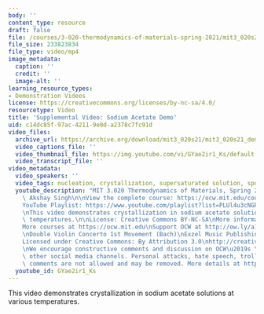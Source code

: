 ```yaml
---
body: ''
content_type: resource
draft: false
file: /courses/3-020-thermodynamics-of-materials-spring-2021/mit3_020s21_demo_02_1080p_360p_16_9.mp4
file_size: 233823834
file_type: video/mp4
image_metadata:
  caption: ''
  credit: ''
  image-alt: ''
learning_resource_types:
- Demonstration Videos
license: https://creativecommons.org/licenses/by-nc-sa/4.0/
resourcetype: Video
title: 'Supplemental Video: Sodium Acetate Demo'
uid: c14dc85f-97ac-4211-9e0d-a2378c7fc91d
video_files:
  archive_url: https://archive.org/download/mit3_020s21/mit3_020s21_demo_02_360p.mp4
  video_captions_file: ''
  video_thumbnail_file: https://img.youtube.com/vi/GYae2ir1_Ks/default.jpg
  video_transcript_file: ''
video_metadata:
  video_speakers: ''
  video_tags: nucleation, crystallization, supersaturated solution, spontaneous unmixing
  youtube_description: "MIT 3.020 Thermodynamics of Materials, Spring 2021\nSpeaker:\
    \ Akshay Singh\n\nView the complete course: https://ocw.mit.edu/courses/3-020-thermodynamics-of-materials-spring-2021/\n\
    YouTube Playlist: https://www.youtube.com/playlist?list=PLUl4u3cNGP61g-yRbJz4ghFPJLiok1HxX\n\
    \nThis video demonstrates crystallization in sodium acetate solutions at various\
    \ temperatures.\n\nLicense: Creative Commons BY-NC-SA\nMore information at https://ocw.mit.edu/terms\n\
    More courses at https://ocw.mit.edu\nSupport OCW at http://ow.ly/a1If50zVRlQ\n\
    \nDouble Violin Concerto 1st Movement (Bach)\nExzel Music Publishing (freemusicpublicdomain.com)\n\
    Licensed under Creative Commons: By Attribution 3.0\nhttp://creativecommons.org/licenses/by/3.0/\n\
    \nWe encourage constructive comments and discussion on OCW\u2019s YouTube and\
    \ other social media channels. Personal attacks, hate speech, trolling, and inappropriate\
    \ comments are not allowed and may be removed. More details at https://ocw.mit.edu/comments."
  youtube_id: GYae2ir1_Ks
---
```

This video demonstrates crystallization in sodium acetate solutions at various temperatures.